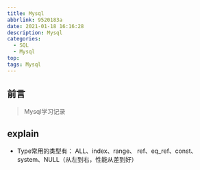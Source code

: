 ```yaml
---
title: Mysql
abbrlink: 9520183a
date: 2021-01-18 16:16:28
description: Mysql
categories:
  - SQL
  - Mysql
top: 
tags: Mysql
---
```


## 前言

> Mysql学习记录


## explain 

- Type常用的类型有： ALL、index、range、 ref、eq_ref、const、system、NULL（从左到右，性能从差到好）
